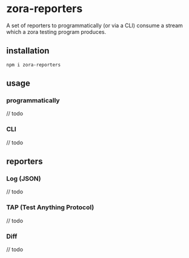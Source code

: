 # zora-reporters

A set of reporters to programmatically (or via a CLI) consume a stream which a zora testing program produces.

## installation

``npm i zora-reporters``

## usage

### programmatically

// todo

### CLI 

// todo

## reporters

### Log (JSON)

// todo

### TAP (Test Anything Protocol)

// todo

### Diff

// todo

